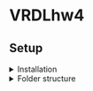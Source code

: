 # VRDLhw4



## Setup


<details>
<summary>Installation</summary>

```bash
$ cd /home/yuhsi44165/NYCU/G2/VRDL/HW4/
$ git clone
```
  
</details>




<details>
<summary>Folder structure</summary>
  
```text
$ cd /home/yuhsi44165/NYCU/G2/VRDL/HW4/
├── data
│   ├── testing_lr_images
│   │   ├── 00.png
│   │   ├── 01.png
│   │   ├── .
│   │   ├── .
│   │   ├── .
│   │   ├── 13.png
│   ├── testing_hr_images
│   │   ├── 2092.png
│   │   ├── 8049.png
│   │   ├── .
│   │   ├── .
│   │   ├── .
│   │   ├── rr27.png
├── datasets.py
├── eval.py
├── model.py
├── test.py
├── train.py
├── train_val_split.py
├── utils.py
```

<details>




## Related URLs

• Dataset link

https://drive.google.com/file/d/1SJYi-q56NMuT_YOD_8kTXivwDM96AvUx/view?usp=sharing

• GitHub Repository



• Model weights after training ()



